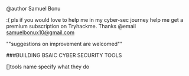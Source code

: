 @author Samuel Bonu

:( pls if you would love to help me in my cyber-sec journey
help me get a premium subscription on Tryhackme. Thanks
@email samuelbonux10@gmail.com

""suggestions on improvement are welcomed""

###BUILDING BSAIC CYBER SECURITY TOOLS

[]tools name specify what they do
